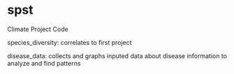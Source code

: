 # spst
Climate Project Code

species_diversity: correlates to first project

disease_data: collects and graphs inputed data about disease information to analyze and find patterns
